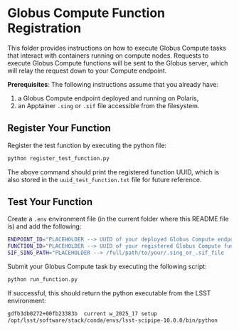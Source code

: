 # Globus Compute Function Registration

This folder provides instructions on how to execute Globus Compute tasks that interact with containers running on compute nodes. Requests to execute Globus Compute functions will be sent to the Globus server, which will relay the request down to your Compute endpoint.

**Prerequisites**: The following instructions assume that you already have:
1. a Globus Compute endpoint deployed and running on Polaris,
2. an Apptainer `.sing` or `.sif` file accessible from the filesystem.

## Register Your Function

Register the test function by executing the python file:
```bash
python register_test_function.py
```
The above command should print the registered function UUID, which is also stored in the `uuid_test_function.txt` file for future reference. 

## Test Your Function

Create a `.env` environment file (in the current folder where this README file is) and add the following:
```bash
ENDPOINT_ID="PLACEHOLDER --> UUID of your deployed Globus Compute endpoint"
FUNCTION_ID="PLACEHOLDER --> UUID of your registered Globus Compute function"
SIF_SING_PATH="PLACEHOLDER --> /full/path/to/your/.sing_or_.sif_file
```

Submit your Globus Compute task by executing the following script:
```bash
python run_function.py
```

If successful, this should return the python executable from the LSST environment:
```bash
gdfb3db0272+00fb23383b 	current w_2025_17 setup
/opt/lsst/software/stack/conda/envs/lsst-scipipe-10.0.0/bin/python
```
